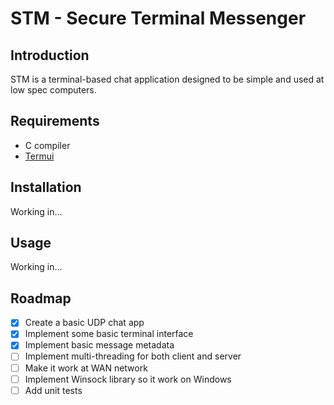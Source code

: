 # STM - Secure Terminal Messenger

## Introduction

STM is a terminal-based chat application designed to be simple and used at low spec computers.

## Requirements

- C compiler
- [Termui](https://github.com/Anthhon/termui)

## Installation

Working in...

## Usage

Working in...

## Roadmap

- [X] Create a basic UDP chat app
- [X] Implement some basic terminal interface
- [X] Implement basic message metadata
- [ ] Implement multi-threading for both client and server
- [ ] Make it work at WAN network
- [ ] Implement Winsock library so it work on Windows
- [ ] Add unit tests
